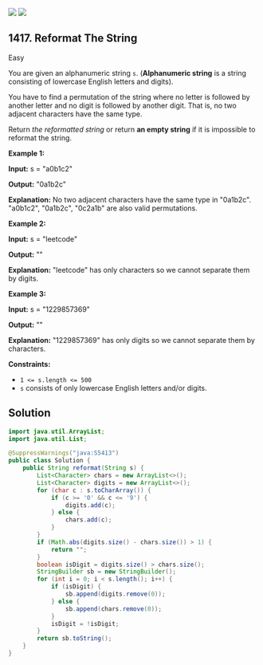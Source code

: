 [![](https://img.shields.io/github/stars/javadev/LeetCode-in-Java?label=Stars&style=flat-square)](https://github.com/javadev/LeetCode-in-Java)
[![](https://img.shields.io/github/forks/javadev/LeetCode-in-Java?label=Fork%20me%20on%20GitHub%20&style=flat-square)](https://github.com/javadev/LeetCode-in-Java/fork)

## 1417\. Reformat The String

Easy

You are given an alphanumeric string `s`. (**Alphanumeric string** is a string consisting of lowercase English letters and digits).

You have to find a permutation of the string where no letter is followed by another letter and no digit is followed by another digit. That is, no two adjacent characters have the same type.

Return _the reformatted string_ or return **an empty string** if it is impossible to reformat the string.

**Example 1:**

**Input:** s = "a0b1c2"

**Output:** "0a1b2c"

**Explanation:** No two adjacent characters have the same type in "0a1b2c". "a0b1c2", "0a1b2c", "0c2a1b" are also valid permutations.

**Example 2:**

**Input:** s = "leetcode"

**Output:** ""

**Explanation:** "leetcode" has only characters so we cannot separate them by digits.

**Example 3:**

**Input:** s = "1229857369"

**Output:** ""

**Explanation:** "1229857369" has only digits so we cannot separate them by characters.

**Constraints:**

*   `1 <= s.length <= 500`
*   `s` consists of only lowercase English letters and/or digits.

## Solution

```java
import java.util.ArrayList;
import java.util.List;

@SuppressWarnings("java:S5413")
public class Solution {
    public String reformat(String s) {
        List<Character> chars = new ArrayList<>();
        List<Character> digits = new ArrayList<>();
        for (char c : s.toCharArray()) {
            if (c >= '0' && c <= '9') {
                digits.add(c);
            } else {
                chars.add(c);
            }
        }
        if (Math.abs(digits.size() - chars.size()) > 1) {
            return "";
        }
        boolean isDigit = digits.size() > chars.size();
        StringBuilder sb = new StringBuilder();
        for (int i = 0; i < s.length(); i++) {
            if (isDigit) {
                sb.append(digits.remove(0));
            } else {
                sb.append(chars.remove(0));
            }
            isDigit = !isDigit;
        }
        return sb.toString();
    }
}
```
